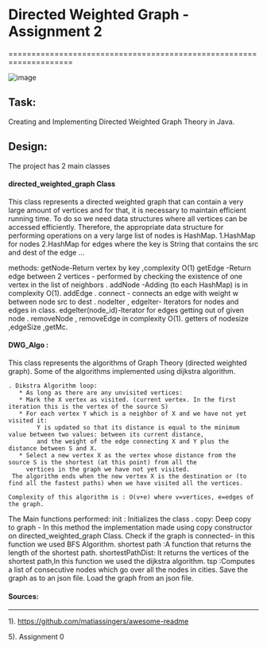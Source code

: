 
# Directed Weighted Graph - Assignment 2
====================================================================

![image](https://user-images.githubusercontent.com/74476764/146074242-8296dc08-10a5-43c2-ad6c-cb8d65d84df3.png)


Task:
------
Creating and Implementing Directed Weighted Graph Theory in Java.

Design:
-------
The project has 2 main classes 

#### directed_weighted_graph Class

This class represents a directed weighted graph
that can contain a very large amount of vertices and for that, it is necessary to maintain efficient running time.
To do so we need data structures where all vertices can be accessed efficiently. 
Therefore, the appropriate data structure for performing operations on a very large list of nodes is HashMap. 
1.HashMap for nodes 
2.HashMap for edges where the key is String that contains the src and dest of the edge ...

methods:
getNode-Return vertex by key ,complexity O(1)
getEdge -Return edge between 2 vertices - performed by checking the existence of one vertex in the list of neighbors .
addNode -Adding (to each HashMap) is in complexity O(1).
addEdge .
connect - connects an edge with weight w between node src to dest .
nodeIter , edgeIter- Iterators for nodes and edges in class.
edgeIter(node_id)-Iterator for edges getting out of given node .
removeNode , removeEdge  in complexity O(1).
getters of nodesize ,edgeSize ,getMc.

#### DWG_Algo :
This class represents the algorithms of Graph Theory (directed weighted graph).
Some of the algorithms implemented using dijkstra algorithm.
```
. Dikstra Algorithm loop:
   * As long as there are any unvisited vertices:
   * Mark the X vertex as visited. (current vertex. In the first iteration this is the vertex of the source S)
   * For each vertex Y which is a neighbor of X and we have not yet visited it:
        Y is updated so that its distance is equal to the minimum value between two values: between its current distance,
        and the weight of the edge connecting X and Y plus the distance between S and X.
   * Select a new vertex X as the vertex whose distance from the source S is the shortest (at this point) from all the
     vertices in the graph we have not yet visited.
 The algorithm ends when the new vertex X is the destination or (to find all the fastest paths) when we have visited all the vertices.

Complexity of this algorithm is : O(v+e) where v=vertices, e=edges of the graph.
```

The Main  functions  performed:
init : Initializes the class .
copy: Deep copy to graph - In this method the implementation made using copy constructor on directed_weighted_graph Class.
Check if the graph is connected- in this function we used BFS Algorithm.
 shortest path :A function that returns the length of the  shortest path.
shortestPathDist: It returns the vertices of the shortest path,In this function we used the dijkstra algorithm.
tsp :Computes a list of consecutive nodes which go over all the nodes in cities.
Save the graph as to an json file.
Load the graph from an json file.







#### Sources:
-------------------------------------

1). https://github.com/matiassingers/awesome-readme

5).  Assignment 0 

  
